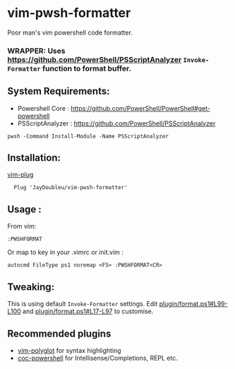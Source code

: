 # vim-pwsh-formatter
Poor man's vim powershell code formatter.

### WRAPPER: Uses https://github.com/PowerShell/PSScriptAnalyzer `Invoke-Formatter` function to format buffer.

## System Requirements:
* Powershell Core : https://github.com/PowerShell/PowerShell#get-powershell
* PSScriptAnalyzer : https://github.com/PowerShell/PSScriptAnalyzer

```shell
pwsh -Command Install-Module -Name PSScriptAnalyzer
```

## Installation:
[vim-plug](https://github.com/junegunn/vim-plug) 

```
  Plug 'JayDoubleu/vim-pwsh-formatter'
```

## Usage : 
From vim:
```
:PWSHFORMAT
```

Or map to key in your .vimrc or init.vim :
```
autocmd FileType ps1 noremap <F5> :PWSHFORMAT<CR>
```

## Tweaking:
This is using default `Invoke-Formatter` settings.
Edit [plugin/format.ps1#L99-L100](plugin/format.ps1#L99-L100) and [plugin/format.ps1#L17-L97](plugin/format.ps1#L17-L97) to customise. 

## Recommended plugins

* [vim-polyglot](https://github.com/sheerun/vim-polyglot) for syntax highlighting 
* [coc-powershell](https://github.com/yatli/coc-powershell) for Intellisense/Completions, REPL etc.
